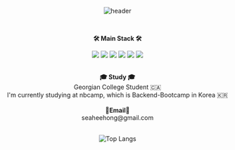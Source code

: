 <div align="center">
  
  ![header](https://capsule-render.vercel.app/api?type=waving&height=150&text=hongsehe2's%20GitHUb&fontSize=60&animation=fadeIn&desc=Welcome!&descAlignY=75&descAlign=60&theme=merko)
  
  <br>

  
  <Strong>🛠️ Main Stack 🛠️</Strong><br>
  

  <p align="center" display="inline-block">
    <img src="https://img.shields.io/badge/java-007396?style=for-the-badge&logo=Java&logoColor=white">
    <img src="https://img.shields.io/badge/Spring-6DB33F?style=for-the-badge&logo=Spring&logoColor=white">
    <img src="https://img.shields.io/badge/SpringBoot-6DB33F?style=for-the-badge&logo=SpringBoot&logoColor=white">
    <img src="https://img.shields.io/badge/mysql-4479A1?style=for-the-badge&logo=mysql&logoColor=white">
    <img src="https://img.shields.io/badge/AWS-232F3E?style=for-the-badge&logo=Amazon AWS&logoColor=white">
    <img src="https://img.shields.io/badge/intellijidea-000000?style=for-the-badge&logo=intellijidea&logoColor=white">
  </p>

  <br>
  <Strong>🎓 Study 🎓</Strong>
  <br>
  Georgian College Student 🇨🇦
  <br>
  I'm currently studying at nbcamp, which is Backend-Bootcamp in Korea 🇰🇷
  <br>

  <br>
  <Strong>📧Email📧</Strong>
  <br>seaheehong@gmail.com<br>
  <br>
  
  ![Top Langs](https://github-readme-stats.vercel.app/api/top-langs/?username=seaheegood&layout=compact)

  <br>


  
 
</div>

<!--
*깃헙 스텟 보여주는거*
![Anurag's GitHub stats](https://github-readme-stats.vercel.app/api?username=hongsehe2&show_icons=true&theme=shadow_green)

**hongsehe2/hongsehe2** is a ✨ _special_ ✨ repository because its `README.md` (this file) appears on your GitHub profile.

Here are some ideas to get you started:

- 🔭 I’m currently working on ...
- 🌱 I’m currently learning ...
- 👯 I’m looking to collaborate on ...
- 🤔 I’m looking for help with ...
- 💬 Ask me about ...
- 📫 How to reach me: ...
- 😄 Pronouns: ...
- ⚡ Fun fact: ...
-->

